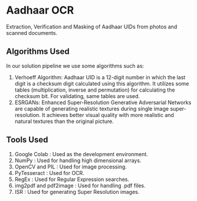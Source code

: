 # Aadhaar OCR
Extraction, Verification and Masking of Aadhaar UIDs from photos and scanned documents.

## Algorithms Used

In our solution pipeline we use some algorithms such as:
1. Verhoeff Algorithm: Aadhaar UID is a 12-digit number in which the last digit is a checksum digit calculated using this algorithm. It utilizes some tables (multiplication, inverse and permutation) for calculating the checksum bit. For validating, same tables are used.
2. ESRGANs: Enhanced Super-Resolution Generative Adversarial Networks are capable of generating realistic textures during single image super-resolution. It achieves better visual quality with more realistic and natural textures than the original picture.

## Tools Used
1) Google Colab : Used as the development environment.
2) NumPy : Used for handling high dimensional arrays.
3) OpenCV and PIL : Used for image processing.
4) PyTesseract : Used for OCR.
5) RegEx : Used for Regular Expression searches.
6) img2pdf and pdf2image : Used for handling .pdf files.
7) ISR : Used for generating Super Resolution images.
